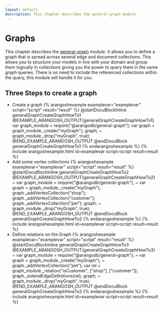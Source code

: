 ```yaml
---
layout: default
description: This chapter describes the general-graph module
---
```

Graphs
======

This chapter describes the [general-graph](graphs.html) module.
It allows you to define a graph that is spread across several edge and document collections.
This allows you to structure your models in line with your domain and group them logically in collections giving you the power to query them in the same graph queries.
There is no need to include the referenced collections within the query, this module will handle it for you.

Three Steps to create a graph
-----------------------------

* Create a graph
{% arangoshexample examplevar="examplevar" script="script" result="result" %}
    @startDocuBlockInline generalGraphCreateGraphHowTo1
    @EXAMPLE_ARANGOSH_OUTPUT{generalGraphCreateGraphHowTo1}
      var graph_module = require("@arangodb/general-graph");
      var graph = graph_module._create("myGraph");
      graph;
    ~ graph_module._drop("myGraph", true);
    @END_EXAMPLE_ARANGOSH_OUTPUT
    @endDocuBlock generalGraphCreateGraphHowTo1
{% endarangoshexample %}
{% include arangoshexample.html id=examplevar script=script result=result %}
* Add some vertex collections
{% arangoshexample examplevar="examplevar" script="script" result="result" %}
    @startDocuBlockInline generalGraphCreateGraphHowTo2
    @EXAMPLE_ARANGOSH_OUTPUT{generalGraphCreateGraphHowTo2}
    ~ var graph_module = require("@arangodb/general-graph");
    ~ var graph = graph_module._create("myGraph");
      graph._addVertexCollection("shop");
      graph._addVertexCollection("customer");
      graph._addVertexCollection("pet");
      graph;
    ~ graph_module._drop("myGraph", true);
    @END_EXAMPLE_ARANGOSH_OUTPUT
    @endDocuBlock generalGraphCreateGraphHowTo2
{% endarangoshexample %}
{% include arangoshexample.html id=examplevar script=script result=result %}
* Define relations on the Graph
{% arangoshexample examplevar="examplevar" script="script" result="result" %}
    @startDocuBlockInline generalGraphCreateGraphHowTo3
    @EXAMPLE_ARANGOSH_OUTPUT{generalGraphCreateGraphHowTo3}
    ~ var graph_module = require("@arangodb/general-graph");
    ~ var graph = graph_module._create("myGraph");
    ~ graph._addVertexCollection("pet");
      var rel = graph_module._relation("isCustomer", ["shop"], ["customer"]);
      graph._extendEdgeDefinitions(rel);
      graph;
    ~ graph_module._drop("myGraph", true);
    @END_EXAMPLE_ARANGOSH_OUTPUT
    @endDocuBlock generalGraphCreateGraphHowTo3
{% endarangoshexample %}
{% include arangoshexample.html id=examplevar script=script result=result %}


